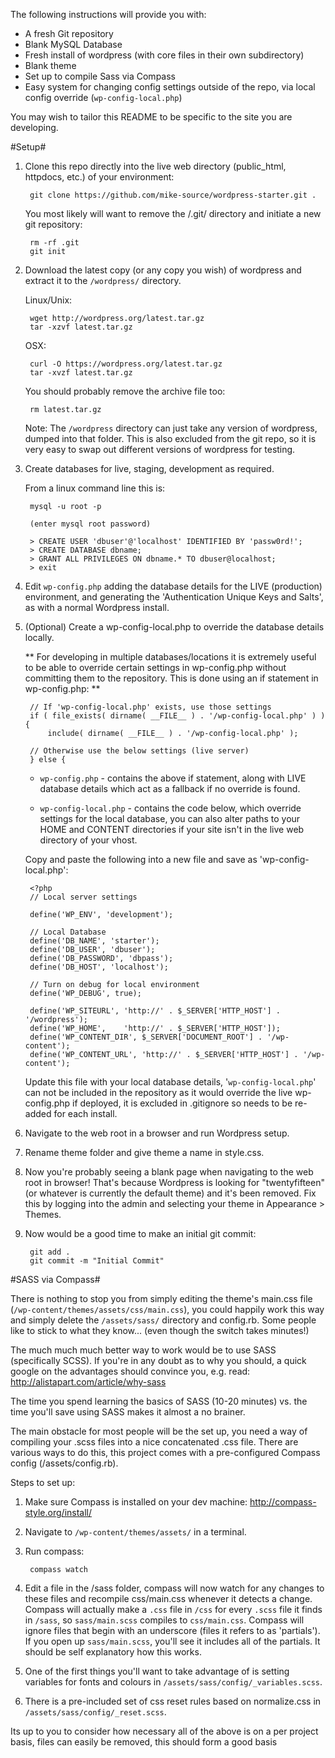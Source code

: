 The following instructions will provide you with:

- A fresh Git repository
- Blank MySQL Database
- Fresh install of wordpress (with core files in their own subdirectory)
- Blank theme
- Set up to compile Sass via Compass
- Easy system for changing config settings outside of the repo, via local config override (`wp-config-local.php`)

You may wish to tailor this README to be specific to the site you are developing.




#Setup#

1. Clone this repo directly into the live web directory (public_html, httpdocs, etc.) of your environment:

        git clone https://github.com/mike-source/wordpress-starter.git .

    You most likely will want to remove the /.git/ directory and initiate a new git repository:

        rm -rf .git
        git init

2. Download the latest copy (or any copy you wish) of wordpress and extract it to the `/wordpress/` directory.

	Linux/Unix:

        wget http://wordpress.org/latest.tar.gz
        tar -xzvf latest.tar.gz

	OSX:

        curl -O https://wordpress.org/latest.tar.gz
        tar -xvzf latest.tar.gz

    You should probably remove the archive file too:

    	rm latest.tar.gz

     Note: The `/wordpress` directory can just take any version of wordpress, dumped into that folder. This is also excluded from the git repo, so it is very easy to swap out different versions of wordpress for testing.


3. Create databases for live, staging, development as required.

   From a linux command line this is:

        mysql -u root -p

        (enter mysql root password)

        > CREATE USER 'dbuser'@'localhost' IDENTIFIED BY 'passw0rd!';
        > CREATE DATABASE dbname;
        > GRANT ALL PRIVILEGES ON dbname.* TO dbuser@localhost;
        > exit

4. Edit `wp-config.php` adding the database details for the LIVE (production) environment, and generating the 'Authentication Unique Keys and Salts', as with a normal Wordpress install.  

5. (Optional) Create a wp-config-local.php to override the database details locally.
	
	** For developing in multiple databases/locations it is extremely useful to be able to override certain settings in wp-config.php without committing them to the repository. This is done using an if statement in wp-config.php: **
	
		// If 'wp-config-local.php' exists, use those settings
		if ( file_exists( dirname( __FILE__ ) . '/wp-config-local.php' ) ) {
			include( dirname( __FILE__ ) . '/wp-config-local.php' );

		// Otherwise use the below settings (live server)
		} else {

     - `wp-config.php` - contains the above if statement, along with LIVE database details which act as a fallback if no override is found.
     
     - `wp-config-local.php` - contains the code below, which override settings for the local database, you can also alter paths to your HOME and CONTENT directories if your site isn't in the live web directory of your vhost.
    
    Copy and paste the following into a new file and save as 'wp-config-local.php':

        <?php
		// Local server settings
		
		define('WP_ENV', 'development');
		
		// Local Database
		define('DB_NAME', 'starter');
		define('DB_USER', 'dbuser');
		define('DB_PASSWORD', 'dbpass');
		define('DB_HOST', 'localhost');
		
		// Turn on debug for local environment
		define('WP_DEBUG', true);
		
		define('WP_SITEURL', 'http://' . $_SERVER['HTTP_HOST'] . '/wordpress');
		define('WP_HOME',    'http://' . $_SERVER['HTTP_HOST']);
		define('WP_CONTENT_DIR', $_SERVER['DOCUMENT_ROOT'] . '/wp-content');
		define('WP_CONTENT_URL', 'http://' . $_SERVER['HTTP_HOST'] . '/wp-content');


    Update this file with your local database details, '`wp-config-local.php`' can not be included in the repository as it would override the live wp-config.php if deployed, it is excluded in .gitignore so needs to be re-added for each install.

5. Navigate to the web root in a browser and run Wordpress setup.

6. Rename theme folder and give theme a name in style.css.

7. Now you're probably seeing a blank page when navigating to the web root in browser! That's because Wordpress is looking for "twentyfifteen" (or whatever is currently the default theme) and it's been removed. Fix this by logging into the admin and selecting your theme in Appearance > Themes.

8. Now would be a good time to make an initial git commit:

        git add .
        git commit -m "Initial Commit"


#SASS via Compass#

There is nothing to stop you from simply editing the theme's main.css file (`/wp-content/themes/assets/css/main.css`), you could happily work this way and simply delete the `/assets/sass/` directory and config.rb. Some people like to stick to what they know... (even though the switch takes minutes!)

The much much much better way to work would be to use SASS (specifically SCSS). If you're in any doubt as to why you should, a quick google on the advantages should convince you, e.g. read: http://alistapart.com/article/why-sass

The time you spend learning the basics of SASS (10-20 minutes) vs. the time you'll save using SASS makes it almost a no brainer.

The main obstacle for most people will be the set up, you need a way of compiling your .scss files into a nice concatenated .css file. There are various ways to do this, this project comes with a pre-configured Compass config (/assets/config.rb).

Steps to set up:

1. Make sure Compass is installed on your dev machine: http://compass-style.org/install/

2. Navigate to `/wp-content/themes/assets/` in a terminal.

3. Run compass:

        compass watch

4. Edit a file in the /sass folder, compass will now watch for any changes to these files and recompile css/main.css whenever it detects a change. Compass will actually make a `.css` file in `/css` for every `.scss` file it finds in `/sass`, so `sass/main.scss` compiles to `css/main.css`. Compass will ignore files that begin with an underscore (files it refers to as 'partials'). If you open up `sass/main.scss`, you'll see it includes all of the partials. It should be self explanatory how this works.

5. One of the first things you'll want to take advantage of is setting variables for fonts and colours in `/assets/sass/config/_variables.scss`.

6. There is a pre-included set of css reset rules based on normalize.css in `/assets/sass/config/_reset.scss`.

Its up to you to consider how necessary all of the above is on a per project basis, files can easily be removed, this should form a good basis
